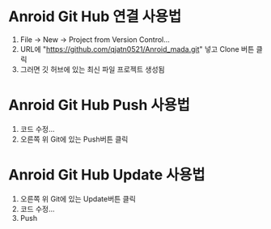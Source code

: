 # Anroid Git Hub 연결 사용법
1. File -> New -> Project from Version Control...
2. URL에 "https://github.com/qjatn0521/Anroid_mada.git" 넣고 Clone 버튼 클릭
3. 그러면 깃 허브에 있는 최신 파일 프로젝트 생성됨

# Anroid Git Hub Push 사용법
1. 코드 수정...
2. 오른쪽 위 Git에 있는 Push버튼 클릭

# Anroid Git Hub Update 사용법
1. 오른쪽 위 Git에 있는 Update버튼 클릭
2. 코드 수정...
3. Push
